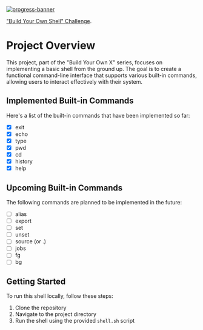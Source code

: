 [![progress-banner](https://backend.codecrafters.io/progress/shell/339c1adf-996a-41bd-8f84-7168edea896d)](https://app.codecrafters.io/users/codecrafters-bot?r=2qF)

["Build Your Own Shell" Challenge](https://app.codecrafters.io/courses/shell/overview).

# Project Overview

This project, part of the "Build Your Own X" series, focuses on implementing a basic shell from the ground up. The goal is to create a functional command-line interface that supports various built-in commands, allowing users to interact effectively with their system.

## Implemented Built-in Commands

Here's a list of the built-in commands that have been implemented so far:

- [x] exit
- [x] echo
- [x] type
- [x] pwd
- [x] cd
- [x] history
- [x] help

## Upcoming Built-in Commands

The following commands are planned to be implemented in the future:

- [ ] alias
- [ ] export
- [ ] set
- [ ] unset
- [ ] source (or .)
- [ ] jobs
- [ ] fg
- [ ] bg

## Getting Started

To run this shell locally, follow these steps:

1. Clone the repository
2. Navigate to the project directory
3. Run the shell using the provided `shell.sh` script

